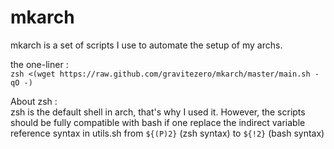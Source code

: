 # mkarch

mkarch is a set of scripts I use to automate the setup of my archs.

the one-liner :  
`zsh <(wget https://raw.github.com/gravitezero/mkarch/master/main.sh -qO -)`

About zsh :  
zsh is the default shell in arch, that's why I used it.
However, the scripts should be fully compatible with bash if one replace the indirect variable reference syntax in utils.sh from `${(P)2}` (zsh syntax) to `${!2}` (bash syntax)